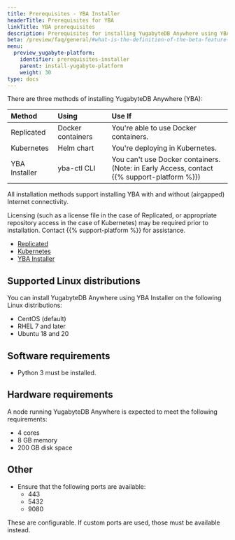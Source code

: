 ```yaml
---
title: Prerequisites - YBA Installer
headerTitle: Prerequisites for YBA
linkTitle: YBA prerequisites
description: Prerequisites for installing YugabyteDB Anywhere using YBA Installer
beta: /preview/faq/general/#what-is-the-definition-of-the-beta-feature-tag
menu:
  preview_yugabyte-platform:
    identifier: prerequisites-installer
    parent: install-yugabyte-platform
    weight: 30
type: docs
---
```


There are three methods of installing YugabyteDB Anywhere (YBA):

| Method | Using | Use If |
| :--- | :--- | :--- |
| Replicated | Docker containers | You're able to use Docker containers. |
| Kubernetes | Helm chart | You're deploying in Kubernetes. |
| YBA Installer | yba-ctl CLI | You can't use Docker containers.<br/>(Note: in Early Access, contact {{% support-platform %}}) |

All installation methods support installing YBA with and without (airgapped) Internet connectivity.

Licensing (such as a license file in the case of Replicated, or appropriate repository access in the case of Kubernetes) may be required prior to installation.  Contact {{% support-platform %}} for assistance.

<ul class="nav nav-tabs-alt nav-tabs-yb">

  <li>
    <a href="../default/" class="nav-link">
      <i class="fa-solid fa-cloud"></i>Replicated</a>
  </li>

  <li>
    <a href="../kubernetes/" class="nav-link">
      <i class="fa-regular fa-dharmachakra" aria-hidden="true"></i>Kubernetes</a>
  </li>

  <li>
    <a href="../installer/" class="nav-link active">
      <i class="fa-solid fa-building" aria-hidden="true"></i>YBA Installer</a>
  </li>

</ul>

## Supported Linux distributions

You can install YugabyteDB Anywhere using YBA Installer on the following Linux distributions:

- CentOS (default)
- RHEL 7 and later
- Ubuntu 18 and 20

## Software requirements

- Python 3 must be installed.

## Hardware requirements

A node running YugabyteDB Anywhere is expected to meet the following requirements:

- 4 cores
- 8 GB memory
- 200 GB disk space

## Other

- Ensure that the following ports are available:
  - 443
  - 5432
  - 9080

These are configurable. If custom ports are used, those must be available instead.
